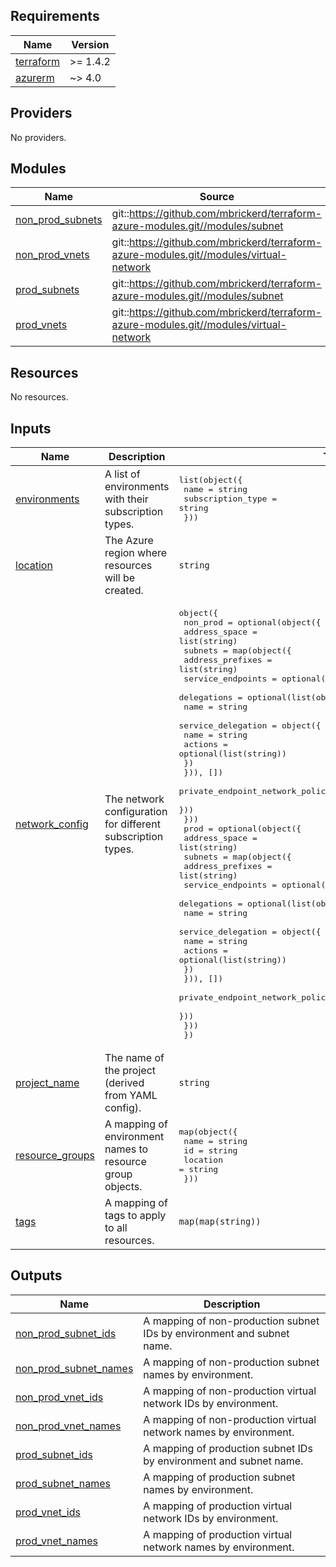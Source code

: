 <!-- BEGIN_TF_DOCS -->
## Requirements

| Name | Version |
|------|---------|
| <a name="requirement_terraform"></a> [terraform](#requirement\_terraform) | >= 1.4.2 |
| <a name="requirement_azurerm"></a> [azurerm](#requirement\_azurerm) | ~> 4.0 |

## Providers

No providers.

## Modules

| Name | Source | Version |
|------|--------|---------|
| <a name="module_non_prod_subnets"></a> [non\_prod\_subnets](#module\_non\_prod\_subnets) | git::https://github.com/mbrickerd/terraform-azure-modules.git//modules/subnet | 1c15e1bdf86e0b20b6a2669cf860ad16265dd5fd |
| <a name="module_non_prod_vnets"></a> [non\_prod\_vnets](#module\_non\_prod\_vnets) | git::https://github.com/mbrickerd/terraform-azure-modules.git//modules/virtual-network | 1c15e1bdf86e0b20b6a2669cf860ad16265dd5fd |
| <a name="module_prod_subnets"></a> [prod\_subnets](#module\_prod\_subnets) | git::https://github.com/mbrickerd/terraform-azure-modules.git//modules/subnet | 1c15e1bdf86e0b20b6a2669cf860ad16265dd5fd |
| <a name="module_prod_vnets"></a> [prod\_vnets](#module\_prod\_vnets) | git::https://github.com/mbrickerd/terraform-azure-modules.git//modules/virtual-network | 1c15e1bdf86e0b20b6a2669cf860ad16265dd5fd |

## Resources

No resources.

## Inputs

| Name | Description | Type | Default | Required |
|------|-------------|------|---------|:--------:|
| <a name="input_environments"></a> [environments](#input\_environments) | A list of environments with their subscription types. | <pre>list(object({<br/>    name              = string<br/>    subscription_type = string<br/>  }))</pre> | n/a | yes |
| <a name="input_location"></a> [location](#input\_location) | The Azure region where resources will be created. | `string` | `"westeurope"` | no |
| <a name="input_network_config"></a> [network\_config](#input\_network\_config) | The network configuration for different subscription types. | <pre>object({<br/>    non_prod = optional(object({<br/>      address_space = list(string)<br/>      subnets = map(object({<br/>        address_prefixes  = list(string)<br/>        service_endpoints = optional(list(string), [])<br/>        delegations = optional(list(object({<br/>          name = string<br/>          service_delegation = object({<br/>            name    = string<br/>            actions = optional(list(string))<br/>          })<br/>        })), [])<br/>        private_endpoint_network_policies = optional(string, "Disabled")<br/>      }))<br/>    }))<br/>    prod = optional(object({<br/>      address_space = list(string)<br/>      subnets = map(object({<br/>        address_prefixes  = list(string)<br/>        service_endpoints = optional(list(string), [])<br/>        delegations = optional(list(object({<br/>          name = string<br/>          service_delegation = object({<br/>            name    = string<br/>            actions = optional(list(string))<br/>          })<br/>        })), [])<br/>        private_endpoint_network_policies = optional(string, "Disabled")<br/>      }))<br/>    }))<br/>  })</pre> | <pre>{<br/>  "non_prod": null,<br/>  "prod": null<br/>}</pre> | no |
| <a name="input_project_name"></a> [project\_name](#input\_project\_name) | The name of the project (derived from YAML config). | `string` | n/a | yes |
| <a name="input_resource_groups"></a> [resource\_groups](#input\_resource\_groups) | A mapping of environment names to resource group objects. | <pre>map(object({<br/>    name     = string<br/>    id       = string<br/>    location = string<br/>  }))</pre> | n/a | yes |
| <a name="input_tags"></a> [tags](#input\_tags) | A mapping of tags to apply to all resources. | `map(map(string))` | `{}` | no |

## Outputs

| Name | Description |
|------|-------------|
| <a name="output_non_prod_subnet_ids"></a> [non\_prod\_subnet\_ids](#output\_non\_prod\_subnet\_ids) | A mapping of non-production subnet IDs by environment and subnet name. |
| <a name="output_non_prod_subnet_names"></a> [non\_prod\_subnet\_names](#output\_non\_prod\_subnet\_names) | A mapping of non-production subnet names by environment. |
| <a name="output_non_prod_vnet_ids"></a> [non\_prod\_vnet\_ids](#output\_non\_prod\_vnet\_ids) | A mapping of non-production virtual network IDs by environment. |
| <a name="output_non_prod_vnet_names"></a> [non\_prod\_vnet\_names](#output\_non\_prod\_vnet\_names) | A mapping of non-production virtual network names by environment. |
| <a name="output_prod_subnet_ids"></a> [prod\_subnet\_ids](#output\_prod\_subnet\_ids) | A mapping of production subnet IDs by environment and subnet name. |
| <a name="output_prod_subnet_names"></a> [prod\_subnet\_names](#output\_prod\_subnet\_names) | A mapping of production subnet names by environment. |
| <a name="output_prod_vnet_ids"></a> [prod\_vnet\_ids](#output\_prod\_vnet\_ids) | A mapping of production virtual network IDs by environment. |
| <a name="output_prod_vnet_names"></a> [prod\_vnet\_names](#output\_prod\_vnet\_names) | A mapping of production virtual network names by environment. |
<!-- END_TF_DOCS -->
